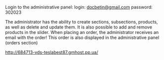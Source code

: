 Login to the administrative panel:
login: docbetin@gmail.com
password: 302023

The administrator has the ability to create sections, subsections, products, as well as delete and update them. It is also possible to add and remove products in the slider.
When placing an order, the administrator receives an email with the order! This order is also displayed in the administrative panel (orders section)

http://684713-vds-teslabest87.gmhost.pp.ua/